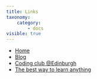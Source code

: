```yaml
---
title: Links
taxonomy:
    category:
        - docs
visible: true
---
```


- [Home](https://madland.ca)
- [Blog](https://grav.madland.ca)
- [Coding club @Edinburgh](https://ourcodingclub.github.io/)
- [The best way to learn anything](https://fs.blog/2012/04/learn-anything-faster-with-the-feynman-technique/)

